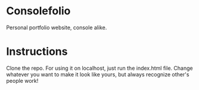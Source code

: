 # Consolefolio

Personal portfolio website, console alike.

# Instructions

Clone the repo.
For using it on localhost, just run the index.html file.
Change whatever you want to make it look like yours, but always recognize other's people work!
